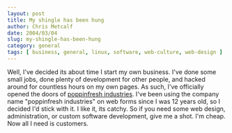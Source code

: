 ```yaml
---
layout: post
title: My shingle has been hung
author: Chris Metcalf
date: 2004/03/04
slug: my-shingle-has-been-hung
category: general
tags: [ business, general, linux, software, web-culture, web-design ]
---
```


Well, I've decided its about time I start my own business. I've done some small jobs, done plenty of development for other people, and hacked around for countless hours on my own pages. As such, I've officially opened the doors of <a href="http://poppinfresh.net">poppinfresh industries</a>. I've been using the company name "poppinfresh industries" on web forms since I was 12 years old, so I decided I'd stick with it. I like it, its catchy.
So if you need some web design, administration, or custom software development, give me a shot. I'm cheap.
Now all I need is customers.
